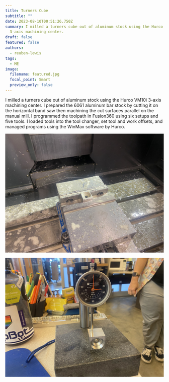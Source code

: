 ```yaml
---
title: Turners Cube
subtitle: ""
date: 2023-08-10T00:51:26.750Z
summary: I milled a turners cube out of aluminum stock using the Hurco VM10i
  3-axis machining center.
draft: false
featured: false
authors:
  - reuben-lewis
tags:
  - ME
image:
  filename: featured.jpg
  focal_point: Smart
  preview_only: false
---
```

I milled a turners cube out of aluminum stock using the Hurco VM10i 3-axis machining center. I prepared the 6061 aluminum bar stock by cutting it on the horizontal band saw then machining the cut surfaces parallel on the manual mill. I programmed the toolpath in Fusion360 using six setups and five tools. I loaded tools into the tool changer, set tool and work offsets, and managed programs using the WinMax software by Hurco.

![](cube_in_vice.jpg)

![](cube_inspection.jpg)